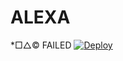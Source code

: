 # ALEXA

*□△©️ FAILED
 <a>
[![Deploy](https://www.herokucdn.com/deploy/button.svg)](https://heroku.com/deploy?template=https://github.com/Kavindya-X/ALEXA)
